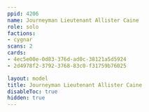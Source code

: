 ```yaml
---
ppid: 4206
name: Journeyman Lieutenant Allister Caine
role: solo
factions:
- cygnar
scans: 2
cards:
- 4ec5e00e-0d83-376d-ad0c-38121a5d5924
- 2d4978f2-3792-3768-83c0-f31759b76025

layout: model
title: Journeyman Lieutenant Allister Caine
disableToc: true
hidden: true
---
```

